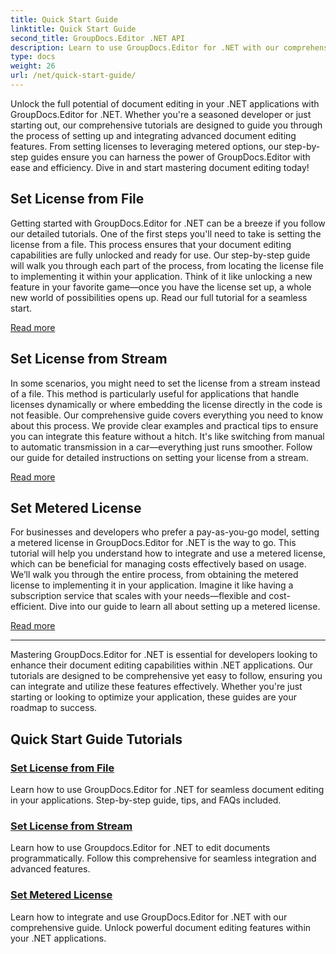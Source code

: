 ```yaml
---
title: Quick Start Guide
linktitle: Quick Start Guide
second_title: GroupDocs.Editor .NET API
description: Learn to use GroupDocs.Editor for .NET with our comprehensive tutorials. Set licenses, integrate features, and unlock powerful document editing capabilities.
type: docs
weight: 26
url: /net/quick-start-guide/
---
```

Unlock the full potential of document editing in your .NET applications with GroupDocs.Editor for .NET. Whether you're a seasoned developer or just starting out, our comprehensive tutorials are designed to guide you through the process of setting up and integrating advanced document editing features. From setting licenses to leveraging metered options, our step-by-step guides ensure you can harness the power of GroupDocs.Editor with ease and efficiency. Dive in and start mastering document editing today!
## Set License from File

Getting started with GroupDocs.Editor for .NET can be a breeze if you follow our detailed tutorials. One of the first steps you'll need to take is setting the license from a file. This process ensures that your document editing capabilities are fully unlocked and ready for use. Our step-by-step guide will walk you through each part of the process, from locating the license file to implementing it within your application. Think of it like unlocking a new feature in your favorite game—once you have the license set up, a whole new world of possibilities opens up. Read our full tutorial for a seamless start.

[Read more](./set-license-from-file/)

## Set License from Stream

In some scenarios, you might need to set the license from a stream instead of a file. This method is particularly useful for applications that handle licenses dynamically or where embedding the license directly in the code is not feasible. Our comprehensive guide covers everything you need to know about this process. We provide clear examples and practical tips to ensure you can integrate this feature without a hitch. It's like switching from manual to automatic transmission in a car—everything just runs smoother. Follow our guide for detailed instructions on setting your license from a stream.

[Read more](./set-license-from-stream/)

## Set Metered License

For businesses and developers who prefer a pay-as-you-go model, setting a metered license in GroupDocs.Editor for .NET is the way to go. This tutorial will help you understand how to integrate and use a metered license, which can be beneficial for managing costs effectively based on usage. We’ll walk you through the entire process, from obtaining the metered license to implementing it in your application. Imagine it like having a subscription service that scales with your needs—flexible and cost-efficient. Dive into our guide to learn all about setting up a metered license.

[Read more](./set-metered-license/)

---

Mastering GroupDocs.Editor for .NET is essential for developers looking to enhance their document editing capabilities within .NET applications. Our tutorials are designed to be comprehensive yet easy to follow, ensuring you can integrate and utilize these features effectively. Whether you're just starting or looking to optimize your application, these guides are your roadmap to success.
## Quick Start Guide Tutorials
### [Set License from File](./set-license-from-file/)
Learn how to use GroupDocs.Editor for .NET for seamless document editing in your applications. Step-by-step guide, tips, and FAQs included.
### [Set License from Stream](./set-license-from-stream/)
Learn how to use Groupdocs.Editor for .NET to edit documents programmatically. Follow this comprehensive for seamless integration and advanced features.
### [Set Metered License](./set-metered-license/)
Learn how to integrate and use GroupDocs.Editor for .NET with our comprehensive guide. Unlock powerful document editing features within your .NET applications.
